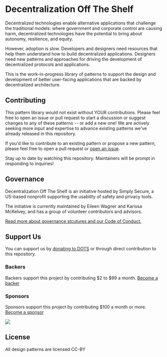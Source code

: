 # Decentralization Off The Shelf 


Decentralized technologies enable alternative applications that challenge the traditional models: where government and corporate control are causing harm, decentralized technologies have the potential to bring about autonomy, resilience, and equity.

However, adoption is slow. Developers and designers need resources that help them understand how to build decentralized applications.  Designers need new patterns and approaches for driving the development of decentralized protocols and applications.

This is the work-in-progress library of patterns to support the design and development of better user-facing applications that are backed by decentralized architecture.

## Contributing

This pattern library would not exist without YOUR contributions. Please feel free to open an issue or pull request to start a discussion or suggest changes to any of these patterns -- or add a new one! We are actively seeking more input and expertise to advance existing patterns we've already released in this repository. 

If you'd like to contribute to an existing pattern or propose a new pattern, please feel free to open a pull request or [open an issue](https://github.com/simplysecure/dots-patterns/issues/new/choose). 

Stay up to date by watching this repository. Maintainers will be prompt in responding to inquiries!

## Governance

Decentralization Off The Shelf is an initiative hosted by Simply Secure, a US-based nonprofit supporting the usability of safety and privacy tools. 

The initiative is currently maintained by Eileen Wagner and Karissa McKelvey, and has a group of volunteer contributors and advisors. 

[Read more about governance stcutures and our Code of Conduct.](https://decentpatterns.xyz/governance/)

## Support Us

You can support us by [donating to DOTS](https://decentpatterns.xyz/support-us/) or through direct contribution to this repository.

### Backers

Backers support this project by contributing $2 to $99 a month. [Become a backer](https://opencollective.com/dots#backer)

### Sponsors

Sponsors support this project by contributing $100 a month or more. [Become a sponsor](https://opencollective.com/dots#sponsor)

<a href="https://opencollective.com/dots/sponsor/0/website" target="_blank"><img src="https://opencollective.com/dots/sponsor/0/avatar.svg"></a>

## License

All design patterns are licensed CC-BY
